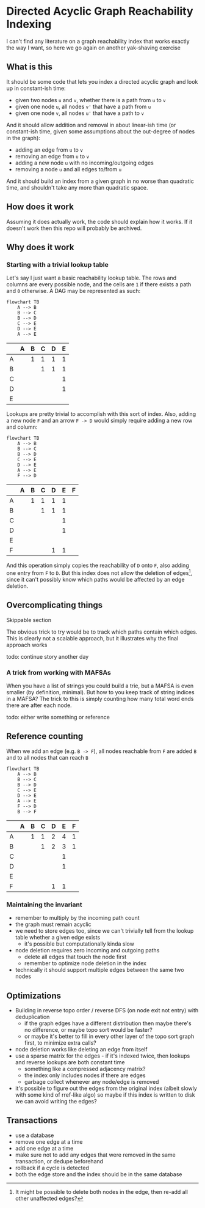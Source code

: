 # Directed Acyclic Graph Reachability Indexing

I can't find any literature on a graph reachability index that works exactly the way I want,
so here we go again on another yak-shaving exercise

## What is this

It should be some code that lets you index a directed acyclic graph and look up in constant-ish time:

* given two nodes `u` and `v`, whether there is a path from `u` to `v`
* given one node `u`, all nodes `v'` that have a path from `u`
* given one node `v`, all nodes `u'` that have a path to `v`

And it should allow addition and removal in about linear-ish time
(or constant-ish time, given some assumptions about the out-degree of nodes in the graph):

* adding an edge from `u` to `v`
* removing an edge from `u` to `v`
* adding a new node `u` with no incoming/outgoing edges
* removing a node `u` and all edges to/from `u`

And it should build an index from a given graph in no worse than quadratic time,
and shouldn't take any more than quadratic space.

## How does it work

Assuming it does actually work, the code should explain how it works.
If it doesn't work then this repo will probably be archived.

## Why does it work

### Starting with a trivial lookup table

Let's say I just want a basic reachability lookup table.
The rows and columns are every possible node, and the cells are `1` if there exists a path and `0` otherwise.
A DAG may be represented as such:

```mermaid
flowchart TB
    A --> B
    B --> C
    B --> D
    C --> E
    D --> E
    A --> E
```

|     | A   | B   | C   | D   | E   |
|-----|-----|-----|-----|-----|-----|
| A   |     | 1   | 1   | 1   | 1   |
| B   |     |     | 1   | 1   | 1   |
| C   |     |     |     |     | 1   |
| D   |     |     |     |     | 1   |
| E   |     |     |     |     |     |

Lookups are pretty trivial to accomplish with this sort of index.
Also, adding a new node `F` and an arrow `F -> D` would simply require adding a new row and column:

```mermaid
flowchart TB
    A --> B
    B --> C
    B --> D
    C --> E
    D --> E
    A --> E
    F --> D
```

|     | A   | B   | C   | D   | E   | F   |
|-----|-----|-----|-----|-----|-----|-----|
| A   |     | 1   | 1   | 1   | 1   |     |
| B   |     |     | 1   | 1   | 1   |     |
| C   |     |     |     |     | 1   |     |
| D   |     |     |     |     | 1   |     |
| E   |     |     |     |     |     |     |
| F   |     |     |     | 1   | 1   |     |

And this operation simply copies the reachability of `D` onto `F`, also adding one entry from `F` to `D`.
But this index does not allow the deletion of edges[^footnote-edge-deletion-1],
since it can't possibly know which paths would be affected by an edge deletion.

[^footnote-edge-deletion-1]: It might be possible to delete both nodes in the edge,
then re-add all other unaffected edges?

## Overcomplicating things

Skippable section

The obvious trick to try would be to track which paths contain which edges.
This is clearly not a scalable approach, but it illustrates why the final approach works

todo: continue story another day

### A trick from working with MAFSAs

When you have a list of strings you could build a trie, but a MAFSA is even smaller (by definition, minimal).
But how to you keep track of string indices in a MAFSA?
The trick to this is simply counting how many total word ends there are after each node.

todo: either write something or reference

## Reference counting

When we add an edge (e.g. `B -> F`), all nodes reachable from `F` are added `B` and to all nodes that can reach `B`

```mermaid
flowchart TB
    A --> B
    B --> C
    B --> D
    C --> E
    D --> E
    A --> E
    F --> D
    B --> F
```

|     | A   | B   | C   | D   | E   | F   |
|-----|-----|-----|-----|-----|-----|-----|
| A   |     | 1   | 1   | 2   | 4   | 1   |
| B   |     |     | 1   | 2   | 3   | 1   |
| C   |     |     |     |     | 1   |     |
| D   |     |     |     |     | 1   |     |
| E   |     |     |     |     |     |     |
| F   |     |     |     | 1   | 1   |     |

### Maintaining the invariant

* remember to multiply by the incoming path count
* the graph must remain acyclic
* we need to store edges too, since we can't trivially tell from the lookup table whether a given edge exists
    * it's possible but computationally kinda slow
* node deletion requires zero incoming and outgoing paths
  * delete all edges that touch the node first
  * remember to optimize node deletion in the index 
* technically it should support multiple edges between the same two nodes
## Optimizations

* Building in reverse topo order / reverse DFS (on node exit not entry) with deduplication
  * if the graph edges have a different distribution then maybe there's no difference,
    or maybe topo sort would be faster?
  * or maybe it's better to fill in every other layer of the topo sort graph first, to minimize extra calls?
* node deletion works like deleting an edge from itself 
* use a sparse matrix for the edges - if it's indexed twice, then lookups and reverse lookups are both constant time
  * something like a compressed adjacency matrix?
  * the index only includes nodes if there are edges
  * garbage collect whenever any node/edge is removed
* it's possible to figure out the edges from the original index (albeit slowly with some kind of rref-like algo)
  so maybe if this index is written to disk we can avoid writing the edges?

## Transactions

* use a database
* remove one edge at a time
* add one edge at a time
* make sure not to add any edges that were removed in the same transaction, or dedupe beforehand
* rollback if a cycle is detected
* both the edge store and the index should be in the same database 